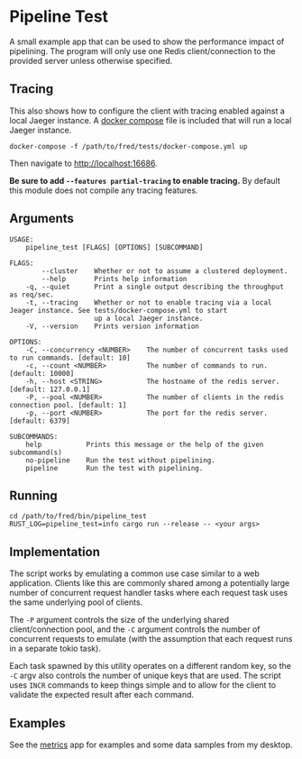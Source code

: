 Pipeline Test
=============

A small example app that can be used to show the performance impact of pipelining. The program will only use one Redis client/connection to the provided server unless otherwise specified.

## Tracing 

This also shows how to configure the client with tracing enabled against a local Jaeger instance. A [docker compose](../../tests/docker-compose.yml) file is included that will run a local Jaeger instance.

```
docker-compose -f /path/to/fred/tests/docker-compose.yml up
```

Then navigate to <http://localhost:16686>.

**Be sure to add `--features partial-tracing` to enable tracing.** By default this module does not compile any tracing features.

## Arguments

```
USAGE:
    pipeline_test [FLAGS] [OPTIONS] [SUBCOMMAND]

FLAGS:
        --cluster    Whether or not to assume a clustered deployment.
        --help       Prints help information
    -q, --quiet      Print a single output describing the throughput as req/sec.
    -t, --tracing    Whether or not to enable tracing via a local Jeager instance. See tests/docker-compose.yml to start
                     up a local Jaeger instance.
    -V, --version    Prints version information

OPTIONS:
    -C, --concurrency <NUMBER>    The number of concurrent tasks used to run commands. [default: 10]
    -c, --count <NUMBER>          The number of commands to run. [default: 10000]
    -h, --host <STRING>           The hostname of the redis server. [default: 127.0.0.1]
    -P, --pool <NUMBER>           The number of clients in the redis connection pool. [default: 1]
    -p, --port <NUMBER>           The port for the redis server. [default: 6379]

SUBCOMMANDS:
    help           Prints this message or the help of the given subcommand(s)
    no-pipeline    Run the test without pipelining.
    pipeline       Run the test with pipelining.
```

## Running

```
cd /path/to/fred/bin/pipeline_test
RUST_LOG=pipeline_test=info cargo run --release -- <your args>
```

## Implementation

The script works by emulating a common use case similar to a web application. Clients like this are commonly shared among a potentially large number of concurrent request handler tasks where each request task uses the same underlying pool of clients. 

The `-P` argument controls the size of the underlying shared client/connection pool, and the `-C` argument controls the number of concurrent requests to emulate (with the assumption that each request runs in a separate tokio task).

Each task spawned by this utility operates on a different random key, so the `-C` argv also controls the number of unique keys that are used. The script uses `INCR` commands to keep things simple and to allow for the client to validate the expected result after each command.

## Examples

See the [metrics](../pipeline_metrics) app for examples and some data samples from my desktop.